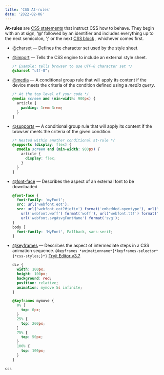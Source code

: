```yaml
---
title: 'CSS At-rules'
date: '2022-02-06'
---
```


**At-rules** are [CSS statements](https://developer.mozilla.org/en-US/docs/Web/CSS/Syntax#css_statements) that instruct CSS how to behave. They begin with an at sign, ‘@‘ followed by an identifier and includes everything up to the next semicolon, ‘;’ or the next [CSS block](https://developer.mozilla.org/en-US/docs/Web/CSS/Syntax#css_declarations_blocks) , whichever comes first.

- [@charset](https://developer.mozilla.org/en-US/docs/Web/CSS/@charset) — Defines the character set used by the style sheet.
- [@import](https://developer.mozilla.org/en-US/docs/Web/CSS/@import) — Tells the CSS engine to include an external style sheet.

  ```css
  /* Example: tells browser to use UTF-8 character set */
  @charset "utf-8";
  ```

- [@media](https://developer.mozilla.org/en-US/docs/Web/CSS/@media) — A conditional group rule that will apply its content if the device meets the criteria of the condition defined using a _media query_.

  ```css
  /* At the top level of your code */
  @media screen and (min-width: 900px) {
    article {
      padding: 1rem 3rem;
    }
  }
  ```

- [@supports](https://developer.mozilla.org/en-US/docs/Web/CSS/@supports) — A conditional group rule that will apply its content if the browser meets the criteria of the given condition.

  ```css
  /* Nested within another conditional at-rule */
  @supports (display: flex) {
    @media screen and (min-width: 900px) {
      article {
        display: flex;
      }
    }
  }
  ```

- [@font-face](https://developer.mozilla.org/en-US/docs/Web/CSS/@font-face) — Describes the aspect of an external font to be downloaded.

  ```css
  @font-face {
    font-family: 'myFont';
    src: url('webfont.eot');
    src: url('webfont.eot?#iefix') format('embedded-opentype'), url('webfont.woff2') format('woff2'),
      url('webfont.woff') format('woff'), url('webfont.ttf') format('truetype'),
      url('webfont.svg#svgFontName') format('svg');
  }
  body {
    font-family: 'MyFont', Fallback, sans-serif;
  }
  ```

- [@keyframes](https://developer.mozilla.org/en-US/docs/Web/CSS/@keyframes) — Describes the aspect of intermediate steps in a CSS animation sequence.
  `@keyframes *animationname*{*keyframes-selector*{*css-styles;}*}`
  [Tryit Editor v3.7](https://www.w3schools.com/cssref/tryit.asp?filename=trycss3_keyframes2)

  ```css
  div {
    width: 100px;
    height: 100px;
    background: red;
    position: relative;
    animation: mymove 5s infinite;
  }

  @keyframes mymove {
    0% {
      top: 0px;
    }
    25% {
      top: 200px;
    }
    75% {
      top: 50px;
    }
    100% {
      top: 100px;
    }
  }
  ```

`css`
